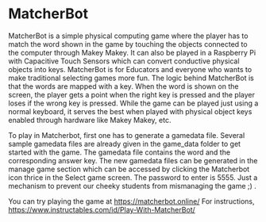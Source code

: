 # MatcherBot
MatcherBot is a simple physical computing game where the player has to match the word shown in the game by touching the objects connected to the computer through Makey Makey. It can also be played in a Raspberry Pi with Capacitive Touch Sensors which can convert conductive physical objects into keys. MatcherBot is for Educators and everyone who wants to make traditional selecting games more fun. The logic behind MatcherBot is that the words are mapped with a key. When the word is shown on the screen, the player gets a point when the right key is pressed and the player loses if the wrong key is pressed. While the game can be played just using a normal keyboard, it serves the best when played with physical object keys enabled through hardware like Makey Makey, etc.

To play in Matcherbot, first one has to generate a gamedata file. Several sample gamedata files are already given in the game_data folder to get started with the game. The gamedata file contains the word and the corresponding answer key. The new gamedata files can be generated in the manage game section which can be accessed by clicking the Matcherbot icon thrice in the Select game screen. The password to enter is 5555. Just a mechanism to prevent our cheeky students from mismanaging the game ;) .

You can try playing the game at https://matcherbot.online/
For instructions, https://www.instructables.com/id/Play-With-MatcherBot/


